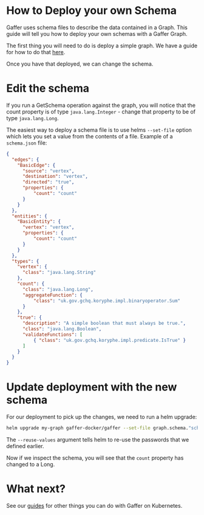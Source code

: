How to Deploy your own Schema
==============================
Gaffer uses schema files to describe the data contained in a Graph. This guide will tell you how to deploy your own schemas with a Gaffer Graph.

The first thing you will need to do is deploy a simple graph. We have a guide for how to do that [here](./deploy-empty-graph.md).

Once you have that deployed, we can change the schema.

# Edit the schema
If you run a GetSchema operation against the graph, you will notice that the count property is of type `java.lang.Integer` - change that property to be of type `java.lang.Long`.

The easiest way to deploy a schema file is to use helms `--set-file` option which lets you set a value from the contents of a file.
Example of a `schema.json` file:

```json
{
  "edges": {
    "BasicEdge": {
      "source": "vertex",
      "destination": "vertex",
      "directed": "true",
      "properties": {
          "count": "count"
      }
    }
  },
  "entities": {
    "BasicEntity": {
      "vertex": "vertex",
      "properties": {
          "count": "count"
      }
    }
  },
  "types": {
    "vertex": {
      "class": "java.lang.String"
    },
    "count": {
      "class": "java.lang.Long",
      "aggregateFunction": {
          "class": "uk.gov.gchq.koryphe.impl.binaryoperator.Sum"
      }
    },
    "true": {
      "description": "A simple boolean that must always be true.",
      "class": "java.lang.Boolean",
      "validateFunctions": [
          { "class": "uk.gov.gchq.koryphe.impl.predicate.IsTrue" }
      ]
    }
  }
}
```

# Update deployment with the new schema
For our deployment to pick up the changes, we need to run a helm upgrade:
```bash
helm upgrade my-graph gaffer-docker/gaffer --set-file graph.schema."schema\.json"=./schema.json --reuse-values
```
The `--reuse-values` argument tells helm to re-use the passwords that we defined earlier.

Now if we inspect the schema, you will see that the `count` property has changed to a Long.


# What next?
See our [guides](./guides.md) for other things you can do with Gaffer on Kubernetes.
